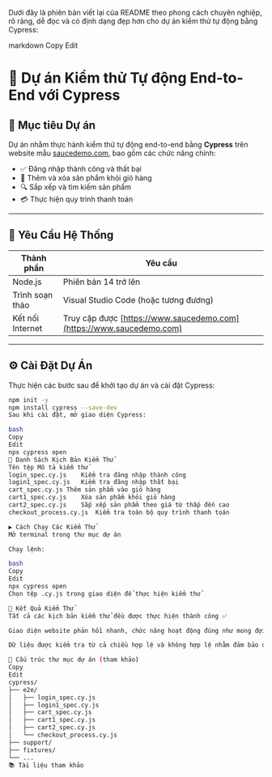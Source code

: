 Dưới đây là phiên bản viết lại của README theo phong cách chuyên nghiệp, rõ ràng, dễ đọc và có định dạng đẹp hơn cho dự án kiểm thử tự động bằng Cypress:

markdown
Copy
Edit
# 🚀 Dự án Kiểm thử Tự động End-to-End với Cypress

## 📌 Mục tiêu Dự án

Dự án nhằm thực hành kiểm thử tự động end-to-end bằng **Cypress** trên website mẫu [saucedemo.com](https://www.saucedemo.com), bao gồm các chức năng chính:

- ✅ Đăng nhập thành công và thất bại  
- 🛒 Thêm và xóa sản phẩm khỏi giỏ hàng  
- 🔍 Sắp xếp và tìm kiếm sản phẩm  
- 💳 Thực hiện quy trình thanh toán

---

## 🧰 Yêu Cầu Hệ Thống

| Thành phần         | Yêu cầu                                  |
|--------------------|-------------------------------------------|
| Node.js            | Phiên bản 14 trở lên                     |
| Trình soạn thảo    | Visual Studio Code (hoặc tương đương)    |
| Kết nối Internet   | Truy cập được [https://www.saucedemo.com](https://www.saucedemo.com) |

---

## ⚙️ Cài Đặt Dự Án

Thực hiện các bước sau để khởi tạo dự án và cài đặt Cypress:

```bash
npm init -y
npm install cypress --save-dev
Sau khi cài đặt, mở giao diện Cypress:

bash
Copy
Edit
npx cypress open
🧪 Danh Sách Kịch Bản Kiểm Thử
Tên tệp	Mô tả kiểm thử
login_spec.cy.js	Kiểm tra đăng nhập thành công
login1_spec.cy.js	Kiểm tra đăng nhập thất bại
cart_spec.cy.js	Thêm sản phẩm vào giỏ hàng
cart1_spec.cy.js	Xóa sản phẩm khỏi giỏ hàng
cart2_spec.cy.js	Sắp xếp sản phẩm theo giá từ thấp đến cao
checkout_process.cy.js	Kiểm tra toàn bộ quy trình thanh toán

▶️ Cách Chạy Các Kiểm Thử
Mở terminal trong thư mục dự án

Chạy lệnh:

bash
Copy
Edit
npx cypress open
Chọn tệp .cy.js trong giao diện để thực hiện kiểm thử

📸 Kết Quả Kiểm Thử
Tất cả các kịch bản kiểm thử đều được thực hiện thành công ✅

Giao diện website phản hồi nhanh, chức năng hoạt động đúng như mong đợi

Dữ liệu được kiểm tra từ cả chiều hợp lệ và không hợp lệ nhằm đảm bảo độ tin cậy

📁 Cấu trúc thư mục dự án (tham khảo)
Copy
Edit
cypress/
├── e2e/
│   ├── login_spec.cy.js
│   ├── login1_spec.cy.js
│   ├── cart_spec.cy.js
│   ├── cart1_spec.cy.js
│   ├── cart2_spec.cy.js
│   └── checkout_process.cy.js
├── support/
├── fixtures/
└── ...
📚 Tài liệu tham khảo
